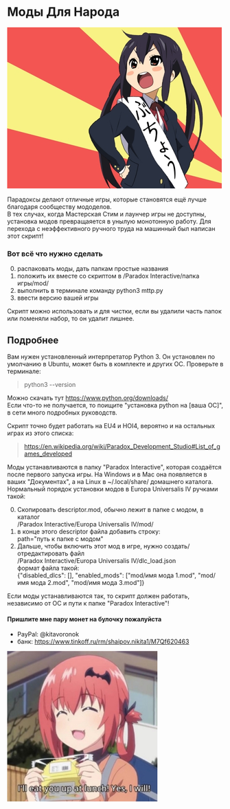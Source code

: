 # Моды Для Народа

![picture](azusa.jpg "Azusa")

Парадоксы делают отличные игры, которые становятся ещё лучше благодаря сообществу мододелов.<br>
В тех случах, когда Мастерская Стим и лаунчер игры не доступны, установка модов превращаяется в унылую монотонную работу. Для перехода с неэффективного ручного труда на машинный был написан этот скрипт!

### Вот всё что нужно сделать

0. распаковать моды, дать папкам простые названия
1. положить их вместе со скриптом в /Paradox Interactive/папка игры/mod/
2. выполнить в терминале команду python3 mttp.py
3. ввести версию вашей игры

Скрипт можно использовать и для чистки, если вы удалили часть папок или поменяли набор, то он удалит лишнее.

## Подробнее

Вам нужен установленный интерпретатор Python 3. Он установлен по умолчанию в Ubuntu, может быть в комплекте и других ОС. Проверьте в терминале:
> python3 --version

Можно скачать тут https://www.python.org/downloads/<br>
Если что-то не получается, то поищите "установка python на [ваша ОС]", в сети много подробных руководств.

Скрипт точно будет работать на EU4 и HOI4, вероятно и на остальных играх из этого списка:
> https://en.wikipedia.org/wiki/Paradox_Development_Studio#List_of_games_developed

Моды устанавливаются в папку "Paradox Interactive", которая создаётся после первого запуска игры. На Windows и в Mac она появляется в ваших "Документах", а на Linux в ~/.local/share/ домашнего каталога.<br>
Нормальный порядок установки модов в Europa Universalis IV ручками такой:

0. Скопировать descriptor.mod, обычно лежит в папке с модом, в каталог<br>
/Paradox Interactive/Europa Universalis IV/mod/<br>
1. в конце этого descriptor файла добавить строку:<br>
path="путь к папке с модом"<br>
2. Дальше, чтобы включить этот мод в игре, нужно создать/отредактировать файл<br>
/Paradox Interactive/Europa Universalis IV/dlc_load.json<br>
формат файла такой:<br>
{"disabled_dlcs": [], "enabled_mods": ["mod/имя мода 1.mod", "mod/имя мода 2.mod", "mod/имя мода 3.mod"]}

Если моды устанавливаются так, то скрипт должен работать, независимо от ОС и пути к папке "Paradox Interactive"!

#### Пришлите мне пару монет на булочку пожалуйста

* PayPal: @kitavoronok
* банк: https://www.tinkoff.ru/rm/shaipov.nikita1/M7Qf620463

![picture](satania.jpg "no, you don't'")
